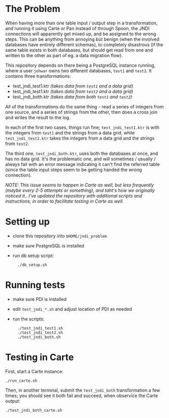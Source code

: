 # The Problem

When having more than one table input / output step in a transformation, and
running it using Carte or Pan instead of through Spoon, the JNDI connections will
apparently get mixed up, and be assigned to the wrong steps. This can be
anything from annoying but benign (when the involved databases have entirely
different schemas), to completely disastrous (if the same table exists in both
databases, but should get read from one and written to the other as part of eg.
a data migration flow).

This repository depends on there being a PostgreSQL instance running, where a
user `johwar` owns two different databases, `test1` and `test2`. It contains
three transformations:

- test_jndi_test1.ktr _(takes data from `test1` and a data grid)_
- test_jndi_test1.ktr _(takes data from `test2` and a data grid)_
- test_jndi_both.ktr _(takes data from both `test1` and `test2`)_

All of the transformations do the same thing - read a series of integers from
one source, and a series of strings from the other, then does a cross join and
writes the result to the log.

In each of the first two cases, things run fine; `test_jndi_test1.ktr` is with
the integers from `test1` and the strings from a data grid, while
`test_jndi_test2.ktr` takes the integers from a data grid and the strings from
`test2`.

The third one, `test_jndi_both.ktr`, uses both the databases at once, and has no
data grid. It's the problematic one, and will sometimes / usually / always fail
with an error message indicating it can't find the referred table (since the
table input steps seem to be getting handed the wrong connection).

_NOTE: This issue seems to happen in Carte as well, but less frequently (maybe
every 2-5 attempts or something), and taht's how we originally noticed it.. I've
updated the repository with additional scripts and instructions, in order to
facilitate testing in Carte as well._

# Setting up

- clone this repository into `$HOME/jndi_problem`
- make sure PostgreSQL is installed
- run db setup script:

        ./db_setup.sh

# Running tests

- make sure PDI is installed
- edit `test_jndi_*.sh` and adjust location of PDI as needed
- run the scripts:

        ./test_jndi_test1.sh
        ./test_jndi_test2.sh
        ./test_jndi_both.sh

# Testing in Carte

First, start a Carte instance:

    ./run_carte.sh

Then, in another terminal, submit the `test_jndi_both` transformation a few
times; you should see it both fail and succeed, when observice the Carte output:

    ./test_jndi_both_carte.sh
